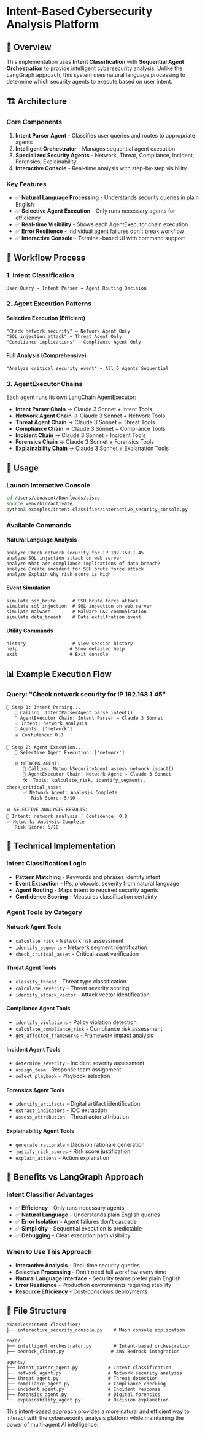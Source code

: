 # Intent-Based Cybersecurity Analysis Platform

## 🎯 Overview

This implementation uses **Intent Classification** with **Sequential Agent Orchestration** to provide intelligent cybersecurity analysis. Unlike the LangGraph approach, this system uses natural language processing to determine which security agents to execute based on user intent.

## 🏗️ Architecture

### Core Components

1. **Intent Parser Agent** - Classifies user queries and routes to appropriate agents
2. **Intelligent Orchestrator** - Manages sequential agent execution
3. **Specialized Security Agents** - Network, Threat, Compliance, Incident, Forensics, Explainability
4. **Interactive Console** - Real-time analysis with step-by-step visibility

### Key Features

- ✅ **Natural Language Processing** - Understands security queries in plain English
- ✅ **Selective Agent Execution** - Only runs necessary agents for efficiency
- ✅ **Real-time Visibility** - Shows each AgentExecutor chain execution
- ✅ **Error Resilience** - Individual agent failures don't break workflow
- ✅ **Interactive Console** - Terminal-based UI with command support

## 🔄 Workflow Process

### 1. Intent Classification
```
User Query → Intent Parser → Agent Routing Decision
```

### 2. Agent Execution Patterns

#### Selective Execution (Efficient)
```
"Check network security" → Network Agent Only
"SQL injection attack" → Threat Agent Only  
"Compliance implications" → Compliance Agent Only
```

#### Full Analysis (Comprehensive)
```
"Analyze critical security event" → All 6 Agents Sequential
```

### 3. AgentExecutor Chains

Each agent runs its own LangChain AgentExecutor:
- **Intent Parser Chain** → Claude 3 Sonnet + Intent Tools
- **Network Agent Chain** → Claude 3 Sonnet + Network Tools
- **Threat Agent Chain** → Claude 3 Sonnet + Threat Tools
- **Compliance Chain** → Claude 3 Sonnet + Compliance Tools
- **Incident Chain** → Claude 3 Sonnet + Incident Tools
- **Forensics Chain** → Claude 3 Sonnet + Forensics Tools
- **Explainability Chain** → Claude 3 Sonnet + Explanation Tools

## 🚀 Usage

### Launch Interactive Console
```bash
cd /Users/aboavent/Downloads/cisco
source venv/bin/activate
python3 examples/intent-classifier/interactive_security_console.py
```

### Available Commands

#### Natural Language Analysis
```
analyze Check network security for IP 192.168.1.45
analyze SQL injection attack on web server
analyze What are compliance implications of data breach?
analyze Create incident for SSH brute force attack
analyze Explain why risk score is high
```

#### Event Simulation
```
simulate ssh_brute      # SSH brute force attack
simulate sql_injection  # SQL injection on web server
simulate malware        # Malware C&C communication
simulate data_breach    # Data exfiltration event
```

#### Utility Commands
```
history                 # View session history
help                   # Show detailed help
exit                   # Exit console
```

## 📊 Example Execution Flow

### Query: "Check network security for IP 192.168.1.45"

```
📝 Step 1: Intent Parsing...
   🔗 Calling: IntentParserAgent.parse_intent()
   🧠 AgentExecutor Chain: Intent Parser → Claude 3 Sonnet
   ✅ Intent: network_analysis
   🎯 Agents: ['network']
   📊 Confidence: 0.8

🤖 Step 2: Agent Execution...
   🎯 Selective Agent Execution: ['network']

   🌐 NETWORK AGENT:
      🔗 Calling: NetworkSecurityAgent.assess_network_impact()
      🧠 AgentExecutor Chain: Network Agent → Claude 3 Sonnet
      🛠️  Tools: calculate_risk, identify_segments, check_critical_asset
      ✅ Network Agent: Analysis Complete
         Risk Score: 5/10

📊 SELECTIVE ANALYSIS RESULTS:
🎯 Intent: network_analysis | Confidence: 0.8
✅ Network: Analysis Complete
   Risk Score: 5/10
```

## 🔧 Technical Implementation

### Intent Classification Logic
- **Pattern Matching** - Keywords and phrases identify intent
- **Event Extraction** - IPs, protocols, severity from natural language
- **Agent Routing** - Maps intent to required security agents
- **Confidence Scoring** - Measures classification certainty

### Agent Tools by Category

#### Network Agent Tools
- `calculate_risk` - Network risk assessment
- `identify_segments` - Network segment identification
- `check_critical_asset` - Critical asset verification

#### Threat Agent Tools
- `classify_threat` - Threat type classification
- `calculate_severity` - Threat severity scoring
- `identify_attack_vector` - Attack vector identification

#### Compliance Agent Tools
- `identify_violations` - Policy violation detection
- `calculate_compliance_risk` - Compliance risk assessment
- `get_affected_frameworks` - Framework impact analysis

#### Incident Agent Tools
- `determine_severity` - Incident severity assessment
- `assign_team` - Response team assignment
- `select_playbook` - Playbook selection

#### Forensics Agent Tools
- `identify_artifacts` - Digital artifact identification
- `extract_indicators` - IOC extraction
- `assess_attribution` - Threat actor attribution

#### Explainability Agent Tools
- `generate_rationale` - Decision rationale generation
- `justify_risk_scores` - Risk score justification
- `explain_actions` - Action explanation

## 🎯 Benefits vs LangGraph Approach

### Intent Classifier Advantages
- ✅ **Efficiency** - Only runs necessary agents
- ✅ **Natural Language** - Understands plain English queries
- ✅ **Error Isolation** - Agent failures don't cascade
- ✅ **Simplicity** - Sequential execution is predictable
- ✅ **Debugging** - Clear execution path visibility

### When to Use This Approach
- **Interactive Analysis** - Real-time security queries
- **Selective Processing** - Don't need full workflow every time
- **Natural Language Interface** - Security teams prefer plain English
- **Error Resilience** - Production environments requiring stability
- **Resource Efficiency** - Cost-conscious deployments

## 📁 File Structure

```
examples/intent-classifier/
├── interactive_security_console.py    # Main console application

core/
├── intelligent_orchestrator.py        # Intent-based orchestration
├── bedrock_client.py                 # AWS Bedrock integration

agents/
├── intent_parser_agent.py           # Intent classification
├── network_agent.py                 # Network security analysis
├── threat_agent.py                  # Threat detection
├── compliance_agent.py              # Compliance checking
├── incident_agent.py                # Incident response
├── forensics_agent.py               # Digital forensics
└── explainability_agent.py          # Decision explanation
```

This intent-based approach provides a more natural and efficient way to interact with the cybersecurity analysis platform while maintaining the power of multi-agent AI intelligence.